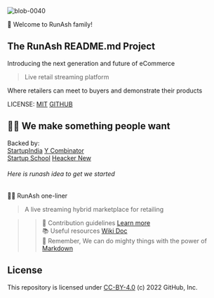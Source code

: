 ![blob-0040](https://user-images.githubusercontent.com/61916324/132724592-e5bef25e-36d9-4da8-bbc6-84a24183c8e2.png)
<p align="centre"> 👋 Welcome to RunAsh family! </p>

## The RunAsh README.md Project
Introducing the next generation and future of eCommerce 

>Live retail streaming platform 
>
  Where retailers can meet to buyers and demonstrate their products

LICENSE: [MIT](url) [GITHUB](url)  
  
## 🧑‍💻 We make something people want ##
  Backed by:<br> [StartupIndia](url) [Y Combinator](url)<br>[Startup School](url) [Heacker New](url)
 ###### Here is runash idea to get we started ######
  
 🙋‍♀️ RunAsh one-liner<br>
> A live streaming hybrid marketplace for retailing 
  
 >>🌈 Contribution guidelines  [Learn more ](url)<br>
 📚 Useful resources [Wiki Doc](url) <br>
 🧙 Remember, We can do mighty things with the power of [Markdown](https://docs.github.com/github/writing-on-github/getting-started-with-writing-and-formatting-on-github/basic-writing-and-formatting-syntax)


## License
  This repository is licensed under [CC-BY-4.0](../LICENSE) (c) 2022 GitHub, Inc.
